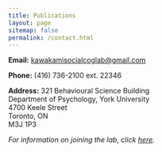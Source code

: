 ```yaml
---
title: Publications
layout: page
sitemap: false
permalink: /contact.html
---
```


**Email:** kawakamisocialcoglab@gmail.com

**Phone:** (416) 736-2100 ext. 22346

**Address:** 321 Behavioural Science Building  
Department of Psychology, York University  
4700 Keele Street  
Toronto, ON  
M3J 1P3

_For information on joining the lab, click_ [_here_](https://www.kawakamilab.org/join)_._
